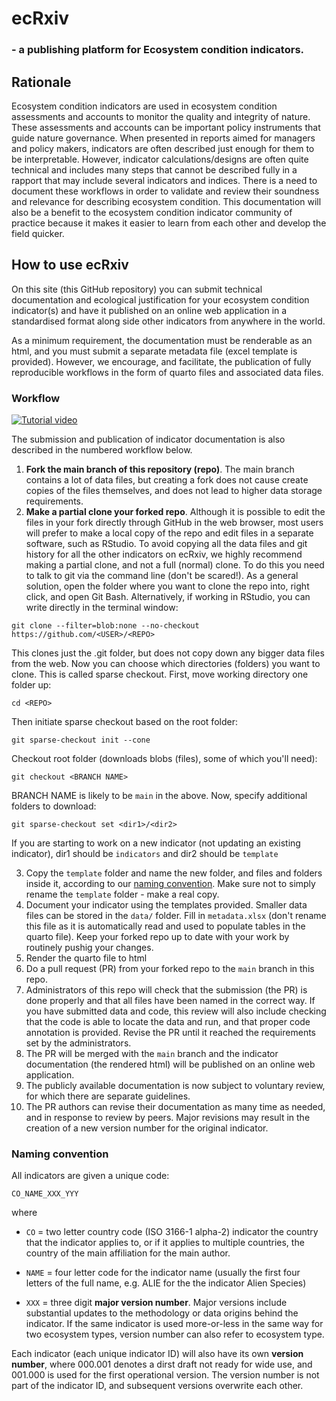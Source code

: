 # ecRxiv

### - a publishing platform for Ecosystem condition indicators.

## Rationale

Ecosystem condition indicators are used in ecosystem condition assessments and accounts to monitor the quality and integrity of nature. These assessments and accounts can be important policy instruments that guide nature governance. When presented in reports aimed for managers and policy makers, indicators are often described just enough for them to be interpretable. However, indicator calculations/designs are often quite technical and includes many steps that cannot be described fully in a rapport that may include several indicators and indices. There is a need to document these workflows in order to validate and review their soundness and relevance for describing ecosystem condition. This documentation will also be a benefit to the ecosystem condition indicator community of practice because it makes it easier to learn from each other and develop the field quicker.

## How to use ecRxiv

On this site (this GitHub repository) you can submit technical documentation and ecological justification for your ecosystem condition indicator(s) and have it published on an online web application in a standardised format along side other indicators from anywhere in the world.

As a minimum requirement, the documentation must be renderable as an html, and you must submit a separate metadata file (excel template is provided). However, we encourage, and facilitate, the publication of fully reproducible workflows in the form of quarto files and associated data files.

### Workflow

[![Tutorial video](https://img.youtube.com/vi/wLYnORKZ1ZQ/0.jpg)](https://www.youtube.com/watch?v=wLYnORKZ1ZQ)

The submission and publication of indicator documentation is also described in the numbered workflow below.

1.  **Fork the main branch of this repository (repo)**. The main branch contains a lot of data files, but creating a fork does not cause create copies of the files themselves, and does not lead to higher data storage requirements.
2.  **Make a partial clone your forked repo**. Although it is possible to edit the files in your fork directly through GitHub in the web browser, most users will prefer to make a local copy of the repo and edit files in a separate software, such as RStudio. To avoid copying all the data files and git history for all the other indicators on ecRxiv, we highly recommend making a partial clone, and not a full (normal) clone. To do this you need to talk to git via the command line (don't be scared!). As a general solution, open the folder where you want to clone the repo into, right click, and open Git Bash. Alternatively, if working in RStudio, you can write directly in the terminal window:
  
  `git clone --filter=blob:none --no-checkout https://github.com/<USER>/<REPO>`

This clones just the .git folder, but does not copy down any bigger data files from the web. Now you can choose which directories (folders) you want to clone. This is called sparse checkout. First, move working directory one folder up:

`cd <REPO>`

Then initiate sparse checkout based on the root folder:

`git sparse-checkout init --cone`

Checkout root folder (downloads blobs (files), some of which you'll need):

`git checkout <BRANCH NAME>`

BRANCH NAME is likely to be `main` in the above. Now, specify additional folders to download:

`git sparse-checkout set <dir1>/<dir2>`

If you are starting to work on a new indicator (not updating an existing indicator), dir1 should be `indicators` and dir2 should be `template`


3.  Copy the `template` folder and name the new folder, and files and folders inside it, according to our [naming convention](#naming-convention). Make sure not to simply rename the `template` folder - make a real copy.
4.  Document your indicator using the templates provided. Smaller data files can be stored in the `data/` folder. Fill in `metadata.xlsx` (don't rename this file as it is automatically read and used to populate tables in the quarto file). Keep your forked repo up to date with your work by routinely pushig your changes.
5.  Render the quarto file to html
6.  Do a pull request (PR) from your forked repo to the `main` branch in this repo.
7.  Administrators of this repo will check that the submission (the PR) is done properly and that all files have been named in the correct way. If you have submitted data and code, this review will also include checking that the code is able to locate the data and run, and that proper code annotation is provided. Revise the PR until it reached the requirements set by the administrators.
8.  The PR will be merged with the `main` branch and the indicator documentation (the rendered html) will be published on an online web application.
9.  The publicly available documentation is now subject to voluntary review, for which there are separate guidelines.
10.  The PR authors can revise their documentation as many time as needed, and in response to review by peers. Major revisions may result in the creation of a new version number for the original indicator.

### Naming convention

All indicators are given a unique code:

`CO_NAME_XXX_YYY`

where

-   `CO` = two letter country code (ISO 3166-1 alpha-2) indicator the country that the indicator applies to, or if it applies to multiple countries, the country of the main affiliation for the main author.

-   `NAME` = four letter code for the indicator name (usually the first four letters of the full name, e.g. ALIE for the the indicator Alien Species)

-   `XXX` = three digit **major version number**. Major versions include substantial updates to the methodology or data origins behind the indicator. If the same indicator is used more-or-less in the same way for two ecosystem types, version number can also refer to ecosystem type. 


Each indicator (each unique indicator ID) will also have its own **version number**,
where 000.001 denotes a dirst draft not ready for wide use, 
and 001.000 is used for the first operational version.
The version number is not part of the indicator ID, and subsequent versions overwrite each other.


